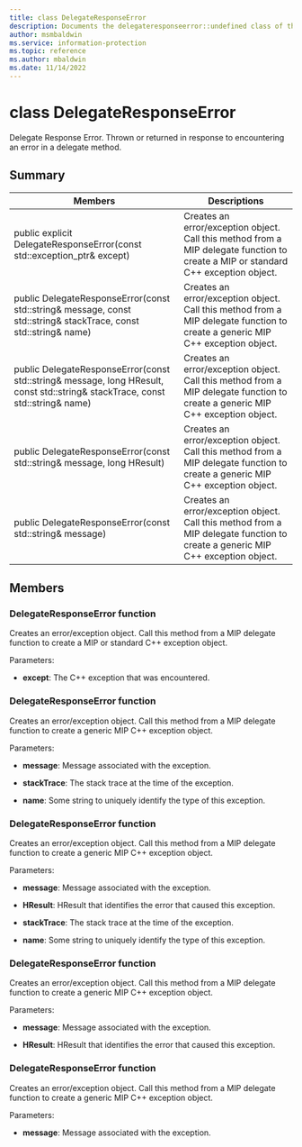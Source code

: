 ```yaml
---
title: class DelegateResponseError 
description: Documents the delegateresponseerror::undefined class of the Microsoft Information Protection (MIP) SDK.
author: msmbaldwin
ms.service: information-protection
ms.topic: reference
ms.author: mbaldwin
ms.date: 11/14/2022
---
```


# class DelegateResponseError 
Delegate Response Error. Thrown or returned in response to encountering an error in a delegate method.
  
## Summary
 Members                        | Descriptions                                
--------------------------------|---------------------------------------------
public explicit DelegateResponseError(const std::exception_ptr& except)  |  Creates an error/exception object. Call this method from a MIP delegate function to create a MIP or standard C++ exception object.
public DelegateResponseError(const std::string& message, const std::string& stackTrace, const std::string& name)  |  Creates an error/exception object. Call this method from a MIP delegate function to create a generic MIP C++ exception object.
public DelegateResponseError(const std::string& message, long HResult, const std::string& stackTrace, const std::string& name)  |  Creates an error/exception object. Call this method from a MIP delegate function to create a generic MIP C++ exception object.
public DelegateResponseError(const std::string& message, long HResult)  |  Creates an error/exception object. Call this method from a MIP delegate function to create a generic MIP C++ exception object.
public DelegateResponseError(const std::string& message)  |  Creates an error/exception object. Call this method from a MIP delegate function to create a generic MIP C++ exception object.
  
## Members
  
### DelegateResponseError function
Creates an error/exception object. Call this method from a MIP delegate function to create a MIP or standard C++ exception object.

Parameters:  
* **except**: The C++ exception that was encountered.


  
### DelegateResponseError function
Creates an error/exception object. Call this method from a MIP delegate function to create a generic MIP C++ exception object.

Parameters:  
* **message**: Message associated with the exception. 


* **stackTrace**: The stack trace at the time of the exception. 


* **name**: Some string to uniquely identify the type of this exception.


  
### DelegateResponseError function
Creates an error/exception object. Call this method from a MIP delegate function to create a generic MIP C++ exception object.

Parameters:  
* **message**: Message associated with the exception. 


* **HResult**: HResult that identifies the error that caused this exception. 


* **stackTrace**: The stack trace at the time of the exception. 


* **name**: Some string to uniquely identify the type of this exception.


  
### DelegateResponseError function
Creates an error/exception object. Call this method from a MIP delegate function to create a generic MIP C++ exception object.

Parameters:  
* **message**: Message associated with the exception. 


* **HResult**: HResult that identifies the error that caused this exception.


  
### DelegateResponseError function
Creates an error/exception object. Call this method from a MIP delegate function to create a generic MIP C++ exception object.

Parameters:  
* **message**: Message associated with the exception.

